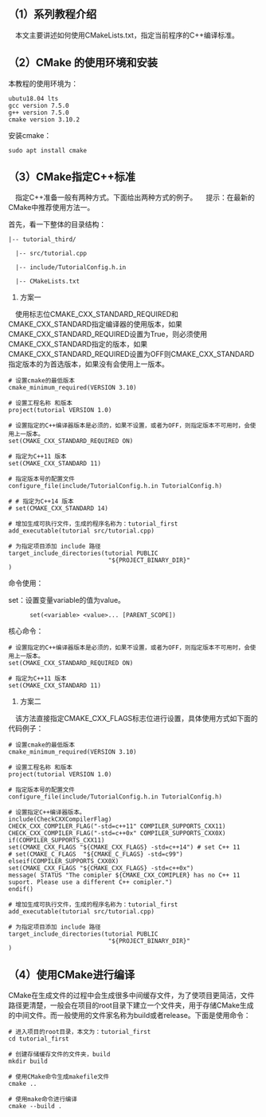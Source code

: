 ## （1）系列教程介绍

  本文主要讲述如何使用CMakeLists.txt，指定当前程序的C++编译标准。



## （2）CMake 的使用环境和安装



本教程的使用环境为：

```
ubutu18.04 lts
gcc version 7.5.0
g++ version 7.5.0
cmake version 3.10.2
```



安装cmake：

```
sudo apt install cmake
```



## （3）CMake指定C++标准

  指定C++准备一般有两种方式。下面给出两种方式的例子。
  提示：在最新的CMake中推荐使用方法一。 



首先，看一下整体的目录结构：

```
|-- tutorial_third/

  |-- src/tutorial.cpp

  |-- include/TutorialConfig.h.in

  |-- CMakeLists.txt
```

1. 方案一

  使用标志位CMAKE_CXX_STANDARD_REQUIRED和CMAKE_CXX_STANDARD指定编译器的使用版本，如果CMAKE_CXX_STANDARD_REQUIRED设置为True，则必须使用CMAKE_CXX_STANDARD指定的版本，如果CMAKE_CXX_STANDARD_REQUIRED设置为OFF则CMAKE_CXX_STANDARD指定版本的为首选版本，如果没有会使用上一版本。



```
# 设置cmake的最低版本
cmake_minimum_required(VERSION 3.10)

# 设置工程名称 和版本
project(tutorial VERSION 1.0)

# 设置指定的C++编译器版本是必须的，如果不设置，或者为OFF，则指定版本不可用时，会使用上一版本。
set(CMAKE_CXX_STANDARD_REQUIRED ON)

# 指定为C++11 版本
set(CMAKE_CXX_STANDARD 11)

# 指定版本号的配置文件
configure_file(include/TutorialConfig.h.in TutorialConfig.h)

# # 指定为C++14 版本
# set(CMAKE_CXX_STANDARD 14)

# 增加生成可执行文件，生成的程序名称为：tutorial_first
add_executable(tutorial src/tutorial.cpp)

# 为指定项目添加 include 路径
target_include_directories(tutorial PUBLIC
                            "${PROJECT_BINARY_DIR}"
)
```



命令使用：

set：设置变量variable的值为value。

```
      set(<variable> <value>... [PARENT_SCOPE])
```



核心命令：

```
# 设置指定的C++编译器版本是必须的，如果不设置，或者为OFF，则指定版本不可用时，会使用上一版本。
set(CMAKE_CXX_STANDARD_REQUIRED ON)

# 指定为C++11 版本
set(CMAKE_CXX_STANDARD 11)
```



1. 方案二

  该方法直接指定CMAKE_CXX_FLAGS标志位进行设置，具体使用方式如下面的代码例子：



```
# 设置cmake的最低版本
cmake_minimum_required(VERSION 3.10)

# 设置工程名称 和版本
project(tutorial VERSION 1.0)

# 指定版本号的配置文件
configure_file(include/TutorialConfig.h.in TutorialConfig.h)

# 设置指定C++编译器版本。
include(CheckCXXCompilerFlag)
CHECK_CXX_COMPILER_FLAG("-std=c++11" COMPILER_SUPPORTS_CXX11)
CHECK_CXX_COMPILER_FLAG("-std=c++0x" COMPILER_SUPPORTS_CXX0X)
if(COMPILER_SUPPORTS_CXX11)
set(CMAKE_CXX_FLAGS "${CMAKE_CXX_FLAGS} -std=c++14") # set C++ 11
# set(CMAKE_C_FLAGS  "${CMAKE_C_FLAGS} -std=c99")
elseif(COMPILER_SUPPORTS_CXX0X)
set(CMAKE_CXX_FLAGS "${CMAKE_CXX_FLAGS} -std=c++0x")
message( STATUS "The comipler ${CMAKE_CXX_COMIPLER} has no C++ 11 suport. Please use a different C++ comipler.")
endif()

# 增加生成可执行文件，生成的程序名称为：tutorial_first
add_executable(tutorial src/tutorial.cpp)

# 为指定项目添加 include 路径
target_include_directories(tutorial PUBLIC
                            "${PROJECT_BINARY_DIR}"
)
```



## （4）使用CMake进行编译



CMake在生成文件的过程中会生成很多中间缓存文件，为了使项目更简洁，文件路径更清楚，一般会在项目的root目录下建立一个文件夹，用于存储CMake生成的中间文件。而一般使用的文件家名称为build或者release。下面是使用命令：



```
# 进入项目的root目录，本文为：tutorial_first
cd tutorial_first

# 创建存储缓存文件的文件夹，build
mkdir build

# 使用CMake命令生成makefile文件
cmake ..

# 使用make命令进行编译
cmake --build .
```



##  
